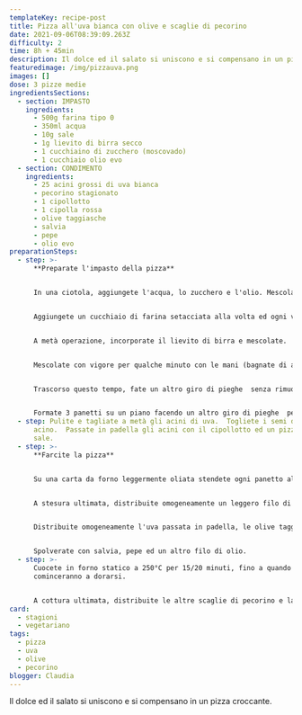 ```yaml
---
templateKey: recipe-post
title: Pizza all'uva bianca con olive e scaglie di pecorino
date: 2021-09-06T08:39:09.263Z
difficulty: 2
time: 8h + 45min
description: Il dolce ed il salato si uniscono e si compensano in un pizza croccante.
featuredimage: /img/pizzauva.png
images: []
dose: 3 pizze medie
ingredientsSections:
  - section: IMPASTO
    ingredients:
      - 500g farina tipo 0
      - 350ml acqua
      - 10g sale
      - 1g lievito di birra secco
      - 1 cucchiaino di zucchero (moscovado)
      - 1 cucchiaio olio evo
  - section: CONDIMENTO
    ingredients:
      - 25 acini grossi di uva bianca
      - pecorino stagionato
      - 1 cipollotto
      - 1 cipolla rossa
      - olive taggiasche
      - salvia
      - pepe
      - olio evo
preparationSteps:
  - step: >-
      **Preparate l'impasto della pizza**


      In una ciotola, aggiungete l'acqua, lo zucchero e l'olio. Mescolate. La ciotola dovrà essere abbastanza capiente da contenere l'impasto quando il suo volume sarà raddoppiato. 


      Aggiungete un cucchiaio di farina setacciata alla volta ed ogni volta mescolate fino ad ottenere una pastella.


      A metà operazione, incorporate il lievito di birra e mescolate.  Qualche altro cucchiaio di farina e poi aggiungete anche il sale.


      Mescolate con vigore per qualche minuto con le mani (bagnate di acqua).  Quando l'impasto sarà incordato, fate un giro di pieghe nelle due direzioni e poi mettete a lievitare a t. ambiente, coperto da una pellicola trasparente per 7 ore.


      Trascorso questo tempo, fate un altro giro di pieghe  senza rimuovere l'impasto dalla ciotola e lasciate riposare per 30 minuti.


      Formate 3 panetti su un piano facendo un altro giro di pieghe  per ciascun panetto e copriteli con un canovaccio per l'ultima mezz'ora di lievitazione.
  - step: Pulite e tagliate a metà gli acini di uva.  Togliete i semi da ogni
      acino.  Passate in padella gli acini con il cipollotto ed un pizzico di
      sale.
  - step: >-
      **Farcite la pizza**


      Su una carta da forno leggermente oliata stendete ogni panetto allargandolo dal centro verso l'esterno.  Questo passaggio vi permetterà di mantenere gli alveoli in cottura al bordo.


      A stesura ultimata, distribuite omogeneamente un leggero filo di olio. Disponete una prima base di scaglie di pecorino.  


      Distribuite omogeneamente l'uva passata in padella, le olive taggiasche, la cipolla rossa fresca tagliata a rondelle sottili.


      Spolverate con salvia, pepe ed un altro filo di olio.
  - step: >-
      Cuocete in forno statico a 250°C per 15/20 minuti, fino a quando i bordi
      cominceranno a dorarsi.  


      A cottura ultimata, distribuite le altre scaglie di pecorino e lasciate intiepidire prima di servire.
card:
  - stagioni
  - vegetariano
tags:
  - pizza
  - uva
  - olive
  - pecorino
blogger: Claudia
---
```

Il dolce ed il salato si uniscono e si compensano in un pizza croccante.